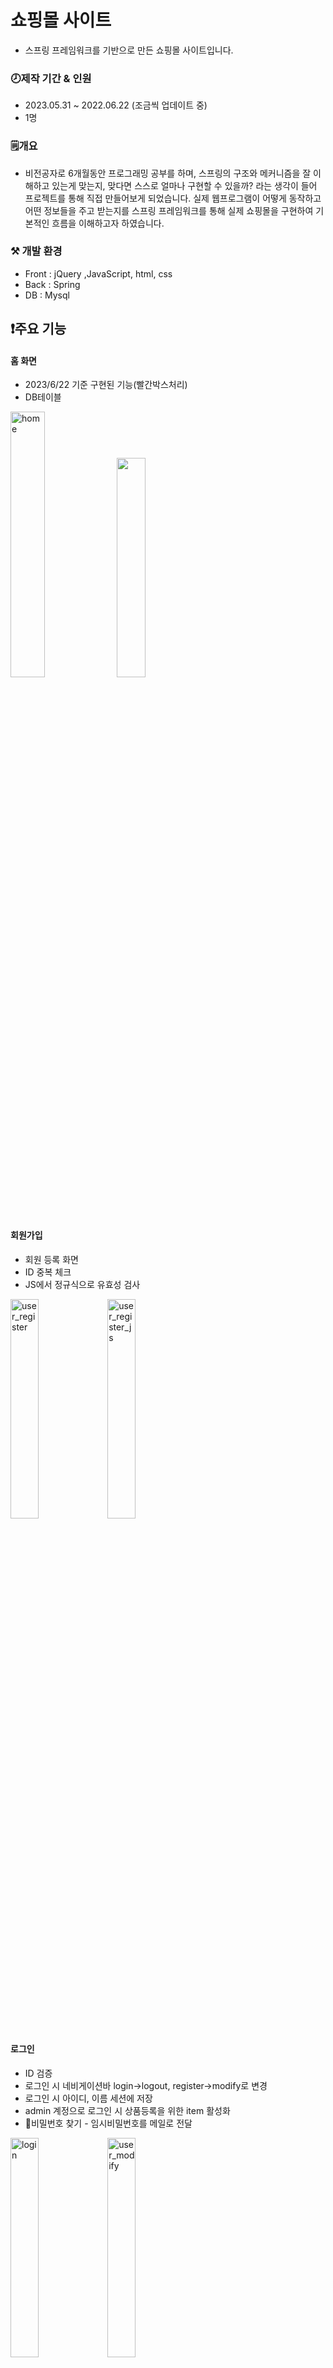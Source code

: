 # 쇼핑몰 사이트
* 스프링 프레임워크를 기반으로 만든 쇼핑몰 사이트입니다.
 
### 🕗제작 기간 & 인원  
* 2023.05.31 ~ 2022.06.22 (조금씩 업데이트 중)  
* 1명  
### 🗒️개요  
* 비전공자로 6개월동안 프로그래밍 공부를 하며, 스프링의 구조와 메커니즘을 잘 이해하고 있는게 맞는지, 맞다면 스스로 얼마나 구현할 수 있을까? 라는 생각이 들어 프로젝트를 통해 직접 만들어보게 되었습니다. 실제 웹프로그램이 어떻게 동작하고 어떤 정보들을 주고 받는지를 스프링 프레임워크를 통해 실제 쇼핑몰을 구현하여 기본적인 흐름을 이해하고자 하였습니다.

###  ⚒️ 개발 환경
* Front : jQuery ,JavaScript, html, css
* Back : Spring
* DB : Mysql

## ❗주요 기능

#### 홈 화면
* 2023/6/22 기준 구현된 기능(빨간박스처리)
* DB테이블
<p>
<img width="33%" alt="home" src="https://github.com/imazato-lee/MyPortfolio/assets/129563625/4ea6725e-01fb-4e1f-8067-546b8b040b94"/>
 <img width="30%" src="https://github.com/imazato-lee/MyPortfolio/assets/129563625/eb380ec5-3b1f-42d2-a819-94b49d2c2a6d">
</p>

#### 회원가입
* 회원 등록 화면
* ID 중복 체크
* JS에서 정규식으로 유효성 검사
<p align="left">
  <img width="30%" alt="user_register" src="https://github.com/imazato-lee/MyPortfolio/assets/129563625/804e24f9-c598-483a-ac2c-c99ac17910cb">
  <img width="30%" alt="user_register_js" src="https://github.com/imazato-lee/MyPortfolio/assets/129563625/d6cce337-a765-4f19-90da-c8f24e0f66ae">
</p>

#### 로그인
* ID 검증
* 로그인 시 네비게이션바 login->logout, register->modify로 변경
* 로그인 시 아이디, 이름 세션에 저장
* admin 계정으로 로그인 시 상품등록을 위한 item 활성화
* 비밀번호 찾기 - 임시비밀번호를 메일로 전달
<p align="left">
  <img width="30%" alt="login" src="https://github.com/imazato-lee/MyPortfolio/assets/129563625/4b18d1be-d56e-4514-a362-8763a8561d92">
  <img width="30%" alt="user_modify" src="https://github.com/imazato-lee/MyPortfolio/assets/129563625/85eb3c1b-2f99-4fed-bacb-bdb2b9b62d74">
  <img width="1728" alt="임시비밀번호" src="https://github.com/imazato-lee/MyPortfolio/assets/129563625/cd911771-d4c6-41e3-aad4-8ba02c8edf15">


</p>

#### 로그아웃
* 세션 삭제

#### 상품 화면
* 이미지 미리보기 및 업로드
* 수정,목록 화면에서도 이미지를 불러올수 있게 구현
* 신상품순, 조회수순, 카테고리별 목록 조회 기능 구현
* 상품 이름으로 검색 기능 구현
* 페이지네이션 구현
<p>
  <img width="30%" alt="item_register" src="https://github.com/imazato-lee/MyPortfolio/assets/129563625/01d06c32-e83d-4c9b-97e8-585e8646a3fd">
  <img width="30%" alt="item_modify" src="https://github.com/imazato-lee/MyPortfolio/assets/129563625/e0012417-70e8-4bab-9b44-a0d7ee5bfc89">
  <img width="30%" alt="itemList" src="https://github.com/imazato-lee/MyPortfolio/assets/129563625/0fe781e9-4c3a-4f07-96f2-8200d5c18eb6">
  <img width="30%" alt="item_search" src="https://github.com/imazato-lee/MyPortfolio/assets/129563625/6e3f519f-8688-441a-8157-e17c026a3241">
  <img width="30%" alt="item_read2" src="https://github.com/imazato-lee/MyPortfolio/assets/129563625/764de501-feaa-4b4f-b29a-d2b80e39c8fa">
</p>

#### Q&A 
* 상품Q&A 글 작성, 읽기, 수정, 삭제(CRUD) 구현
* Q&A는 상품상세페이지와 Q&A게시판 양쪽에서 확인할수 있도록 구현
* Q&A 게시판에서는 Q&A에 해당 상품도 보여주기 위해 상품테이블과 조인
* 페이지네이션
* 작성 날짜와 검색 조건(제목,상품명 등)으로 검색 기능 구현
<p>
  <img width="30%" alt="qna_write" src="https://github.com/imazato-lee/MyPortfolio/assets/129563625/f5543984-8b60-4ec4-948e-068a5fbd4742">
  <img width="30%" alt="qna_read" src="https://github.com/imazato-lee/MyPortfolio/assets/129563625/1ea65041-7eea-4ad0-bb5b-3f382622f9d4">
  <img width="30%" alt="qna_modify" src="https://github.com/imazato-lee/MyPortfolio/assets/129563625/1e694d4f-5336-4865-ac98-07c4b5ff6e08">
  <img width="30%" alt="qnaList_in_item_read" src="https://github.com/imazato-lee/MyPortfolio/assets/129563625/275472dd-09c5-4a30-ab2b-d639103dc818">
  <img width="30%" alt="qnaList" src="https://github.com/imazato-lee/MyPortfolio/assets/129563625/9477a912-e1b9-4280-b64c-8f7146faa12c">
  <img width="30%" alt="qnaList_search" src="https://github.com/imazato-lee/MyPortfolio/assets/129563625/88244351-92bb-4a90-b000-14e8974d4989">
</p>

#### 공지사항
* 글 작성, 읽기, 수정, 삭제(CRUD) 구현
* 댓글 작성, 읽기, 수정, 삭제(CURD) 구현(REST API)
* 공지사항 제목,내용,제목+내용 옵션으로 검색 기능 구현
* 공지사항, 댓글 페이지네이션
* 목록으로 돌아가기 또는 수정완료, 삭제 후에도 정상적으로 이전 페이징을 유지하기 위해 UriComponentsBuilder 사용
<p>
 <img width="30%" alt="noticeList" src="https://github.com/imazato-lee/MyPortfolio/assets/129563625/2e8f5d3c-5fa3-4deb-9c69-603f52981d9d">
 <img width="30%" alt="noticeList_search" src="https://github.com/imazato-lee/MyPortfolio/assets/129563625/5dff86ad-eab1-4d23-967f-73e6d45112f5">
 <img width="30%" alt="notice comment" src="https://github.com/imazato-lee/MyPortfolio/assets/129563625/dd760d50-431d-4639-914b-9169f110aafd">
 <img width="30%" alt="notice_comment_paging" src="https://github.com/imazato-lee/MyPortfolio/assets/129563625/aa470029-f586-4d8c-846e-45c4faeff42d">
 <img width="30%" alt="notice_modify" src="https://github.com/imazato-lee/MyPortfolio/assets/129563625/26ae0790-d089-43a2-bf79-eb6787f78504">

</p>



---
### ✍️회고
* 공부를 시작하고나서부터 저의 진정한 개발 공부는 혼자서 프로젝트를 진행하기 전과 후로 나뉜다고 생각합니다. 실제로 프로젝트를 준비하며 평소에 웹서핑을 할때도 이 기능은 어떻게 만들었을까?
하며 조금은 초급 프로그래머의 시각으로 접근할 수 있게 되었습니다. 실제 프로그램을 구현하면서 코드를 만드는 시간보다 어떤 방식으로 구현할 것인가의 틀을 짜는데 시간을 훨씬 많이 투자하였습니다. 
기능을 하나하나 추가할 때마다 이전보다 시간이 덜 걸리게 되었고, 조금 더 복잡해져도 며칠 고민하면서 퍼즐을 맞 출 수 있었습니다. 비록 한 번 막히면 서너시간동안 코드 하나 붙잡고
하루를 다 보낸 날도 있고, 첫 프로젝트의 코드 퀄리티가 좋지 않지만 저에게는 정말 즐겁게 고민하며 만든 첫 프로젝트입니다. 앞으로 구매 기능과 장바구니 기능 등을 추가하고 실제로 배포도 해보고 싶습니다.

아쉬운 점은 코드의 질 보다는 기능의 구현에 중점을 두어, 다음 프로젝트에는 재사용성이 좋은 코드를 만들고 싶습니다. 


